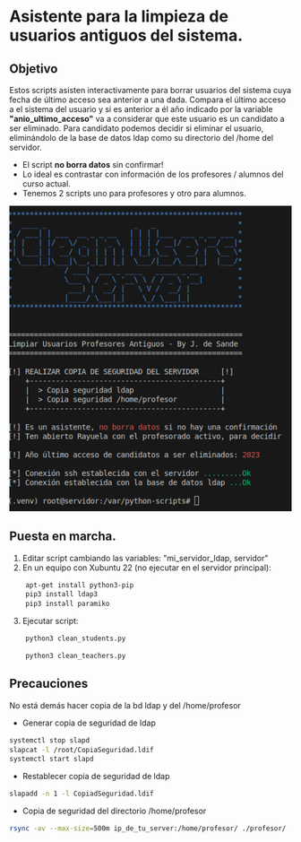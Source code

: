 # Asistente para la limpieza de usuarios antiguos del sistema.

## Objetivo 
Estos scripts asisten interactivamente para borrar usuarios del sistema cuya fecha de último acceso sea anterior a una dada.
Compara el último acceso a el sistema del usuario y si es anterior a él año indicado por la variable **"anio_ultimo_acceso"**
va a considerar que este usuario es un candidato a ser eliminado.
Para candidato podemos decidir si eliminar el usuario, eliminándolo de la base de datos ldap como su directorio del /home del servidor.
* El script **no borra datos** sin confirmar!
* Lo ideal es contrastar con información de los profesores / alumnos del curso actual.
* Tenemos 2 scripts uno para profesores y otro para alumnos.

 ![A sample image](cleanUsers.png)

## Puesta en marcha.
1. Editar script cambiando las variables: "mi_servidor_ldap, servidor"
2. En un equipo con Xubuntu 22 (no ejecutar en el servidor principal): 
```bash 
    apt-get install python3-pip
    pip3 install ldap3
    pip3 install paramiko
```
3. Ejecutar script: 
```bash
    python3 clean_students.py
```
```bash
    python3 clean_teachers.py
```

## Precauciones
No está demás hacer copia de la bd ldap y del /home/profesor

* Generar copia de seguridad de ldap
```bash
systemctl stop slapd                   
slapcat -l /root/CopiaSeguridad.ldif    
systemctl start slapd                                                                    
```
* Restablecer copia de seguridad de ldap
```bash
slapadd -n 1 -l CopiadSeguridad.ldif
```
* Copia de seguridad del directorio /home/profesor
```bash
rsync -av --max-size=500m ip_de_tu_server:/home/profesor/ ./profesor/
```
